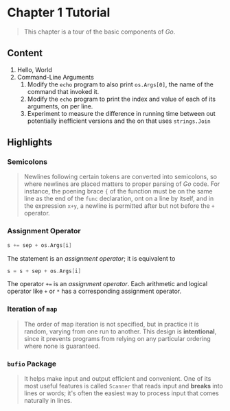 # Chapter 1 Tutorial

> This chapter is a tour of the basic components of *Go*.

## Content

1. Hello, World
2. Command-Line Arguments
   1. Modify the `echo` program to also print `os.Args[0]`, the name of the command that invoked it.
   2. Modify the `echo` program to print the index and value of each of its arguments, on per line.
   3. Experiment to measure the difference in running time between out potentially inefficient versions and the on that uses `strings.Join`


## Highlights

### Semicolons

> Newlines following certain tokens are converted into semicolons, so where newlines are placed matters to proper parsing of *Go* code.
> For instance, the poening brace `{` of the function must be on the same line as the end of the `func` declaration, ont on a line by itself, and in the expression `x+y`, a newline is permitted after but not before the `+` operator.

### Assignment Operator

```go
s += sep + os.Args[i]
```

The statement is an *assignment operator*; it is equivalent to

```go
s = s + sep + os.Args[i]
```

The operator `+=` is an *assignment operator*. Each arithmetic and logical operator like `+` or `*` has a corresponding assignment operator.

### Iteration of `map`

> The order of map iteration is not specified, but in practice it is random, varying from one run to another. This design is **intentional**, since it prevents programs from relying on any particular ordering where none is guaranteed.


### `bufio` Package

> It helps make input and output efficient and convenient.
> One of its most useful features is called `Scanner` that reads input and **breaks** into lines or words; it's often the easiest way to process input that comes naturally in lines. 